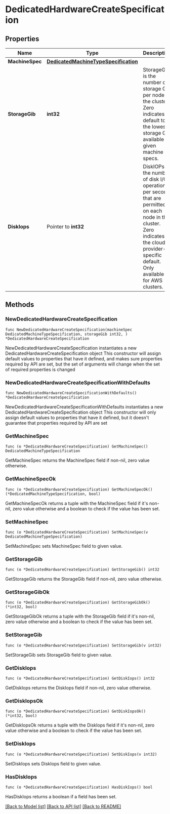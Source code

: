 # DedicatedHardwareCreateSpecification

## Properties

Name | Type | Description | Notes
------------ | ------------- | ------------- | -------------
**MachineSpec** | [**DedicatedMachineTypeSpecification**](DedicatedMachineTypeSpecification.md) |  | 
**StorageGib** | **int32** | StorageGiB is the number of storage GiB per node in the cluster. Zero indicates default to the lowest storage GiB available given machine specs. | 
**DiskIops** | Pointer to **int32** | DiskIOPs is the number of disk I/O operations per second that are permitted on each node in the cluster. Zero indicates the cloud provider-specific default. Only available for AWS clusters. | [optional] 

## Methods

### NewDedicatedHardwareCreateSpecification

`func NewDedicatedHardwareCreateSpecification(machineSpec DedicatedMachineTypeSpecification, storageGib int32, ) *DedicatedHardwareCreateSpecification`

NewDedicatedHardwareCreateSpecification instantiates a new DedicatedHardwareCreateSpecification object
This constructor will assign default values to properties that have it defined,
and makes sure properties required by API are set, but the set of arguments
will change when the set of required properties is changed

### NewDedicatedHardwareCreateSpecificationWithDefaults

`func NewDedicatedHardwareCreateSpecificationWithDefaults() *DedicatedHardwareCreateSpecification`

NewDedicatedHardwareCreateSpecificationWithDefaults instantiates a new DedicatedHardwareCreateSpecification object
This constructor will only assign default values to properties that have it defined,
but it doesn't guarantee that properties required by API are set

### GetMachineSpec

`func (o *DedicatedHardwareCreateSpecification) GetMachineSpec() DedicatedMachineTypeSpecification`

GetMachineSpec returns the MachineSpec field if non-nil, zero value otherwise.

### GetMachineSpecOk

`func (o *DedicatedHardwareCreateSpecification) GetMachineSpecOk() (*DedicatedMachineTypeSpecification, bool)`

GetMachineSpecOk returns a tuple with the MachineSpec field if it's non-nil, zero value otherwise
and a boolean to check if the value has been set.

### SetMachineSpec

`func (o *DedicatedHardwareCreateSpecification) SetMachineSpec(v DedicatedMachineTypeSpecification)`

SetMachineSpec sets MachineSpec field to given value.


### GetStorageGib

`func (o *DedicatedHardwareCreateSpecification) GetStorageGib() int32`

GetStorageGib returns the StorageGib field if non-nil, zero value otherwise.

### GetStorageGibOk

`func (o *DedicatedHardwareCreateSpecification) GetStorageGibOk() (*int32, bool)`

GetStorageGibOk returns a tuple with the StorageGib field if it's non-nil, zero value otherwise
and a boolean to check if the value has been set.

### SetStorageGib

`func (o *DedicatedHardwareCreateSpecification) SetStorageGib(v int32)`

SetStorageGib sets StorageGib field to given value.


### GetDiskIops

`func (o *DedicatedHardwareCreateSpecification) GetDiskIops() int32`

GetDiskIops returns the DiskIops field if non-nil, zero value otherwise.

### GetDiskIopsOk

`func (o *DedicatedHardwareCreateSpecification) GetDiskIopsOk() (*int32, bool)`

GetDiskIopsOk returns a tuple with the DiskIops field if it's non-nil, zero value otherwise
and a boolean to check if the value has been set.

### SetDiskIops

`func (o *DedicatedHardwareCreateSpecification) SetDiskIops(v int32)`

SetDiskIops sets DiskIops field to given value.

### HasDiskIops

`func (o *DedicatedHardwareCreateSpecification) HasDiskIops() bool`

HasDiskIops returns a boolean if a field has been set.


[[Back to Model list]](../README.md#documentation-for-models) [[Back to API list]](../README.md#documentation-for-api-endpoints) [[Back to README]](../README.md)



